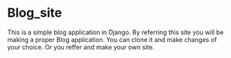 # Blog_site
This is a simple blog application in Django.
By referring this site you will be making a proper Blog application. You can clone it and make changes of your choice.
Or you reffer and make your own site.
